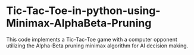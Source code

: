 # Tic-Tac-Toe-in-python-using-Minimax-AlphaBeta-Pruning
This code implements a Tic-Tac-Toe game with a computer opponent utilizing the Alpha-Beta pruning minimax algorithm for AI decision making.
